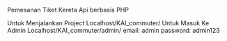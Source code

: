 Pemesanan Tiket Kereta Api berbasis PHP

Untuk Menjalankan Project Localhost/KAI_commuter/
Untuk Masuk Ke Admin Localhost/KAI_commuter/admin/
email: admin
password: admin123

